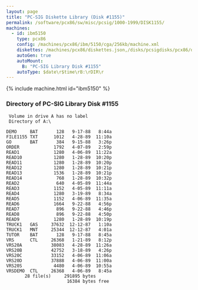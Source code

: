 ```yaml
---
layout: page
title: "PC-SIG Diskette Library (Disk #1155)"
permalink: /software/pcx86/sw/misc/pcsig/1000-1999/DISK1155/
machines:
  - id: ibm5150
    type: pcx86
    config: /machines/pcx86/ibm/5150/cga/256kb/machine.xml
    diskettes: /machines/pcx86/diskettes.json,/disks/pcsigdisks/pcx86/diskettes.json
    autoGen: true
    autoMount:
      B: "PC-SIG Library Disk #1155"
    autoType: $date\r$time\rB:\rDIR\r
---
```


{% include machine.html id="ibm5150" %}

### Directory of PC-SIG Library Disk #1155

     Volume in drive A has no label
     Directory of A:\

    DEMO     BAT       128   9-17-88   8:44a
    FILE1155 TXT      1012   4-28-89  11:10a
    GO       BAT       384   9-15-88   3:26p
    ORDER             1792   4-07-89   2:59p
    READ1             1280   4-06-89  11:22a
    READ10            1280   1-28-89  10:20p
    READ11            1280   1-28-89  10:20p
    READ12            1280   1-28-89  10:21p
    READ13            1536   1-28-89  10:21p
    READ14             768   1-28-89  10:32p
    READ2              640   4-05-89  11:44a
    READ3             1152   4-05-89  11:11a
    READ4             1280   3-19-89   8:34a
    READ5             1152   4-06-89  11:35a
    READ6             1664   9-22-88   4:56p
    READ7              896   9-22-88   4:46p
    READ8              896   9-22-88   4:50p
    READ9             1280   1-28-89  10:19p
    TRUCK1   GAS     37632  12-12-87   1:10a
    TRUCK1   MNT     25344  12-12-87   4:01a
    TUTOR    BAT       128   9-17-88   8:45a
    VRS      CTL     26368   1-21-89   8:12p
    VRS20A           38083   4-28-89  11:26a
    VRS20B           42752   3-18-89   4:26p
    VRS20C           33152   4-06-89  11:06a
    VRS20D           37888   4-06-89  11:00a
    VRS20S            4480   4-06-89  10:55a
    VRSDEMO  CTL     26368   4-06-89   8:45a
           28 file(s)     291895 bytes
                           16384 bytes free
